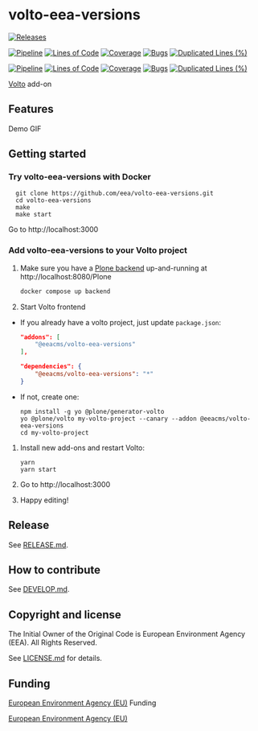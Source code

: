 # volto-eea-versions

[![Releases](https://img.shields.io/github/v/release/eea/volto-eea-versions)](https://github.com/eea/volto-eea-versions/releases)

[![Pipeline](https://ci.eionet.europa.eu/buildStatus/icon?job=volto-addons%2Fvolto-eea-versions%2Fmaster&subject=master)](https://ci.eionet.europa.eu/view/Github/job/volto-addons/job/volto-eea-versions/job/master/display/redirect)
[![Lines of Code](https://sonarqube.eea.europa.eu/api/project_badges/measure?project=volto-eea-versions-master&metric=ncloc)](https://sonarqube.eea.europa.eu/dashboard?id=volto-eea-versions-master)
[![Coverage](https://sonarqube.eea.europa.eu/api/project_badges/measure?project=volto-eea-versions-master&metric=coverage)](https://sonarqube.eea.europa.eu/dashboard?id=volto-eea-versions-master)
[![Bugs](https://sonarqube.eea.europa.eu/api/project_badges/measure?project=volto-eea-versions-master&metric=bugs)](https://sonarqube.eea.europa.eu/dashboard?id=volto-eea-versions-master)
[![Duplicated Lines (%)](https://sonarqube.eea.europa.eu/api/project_badges/measure?project=volto-eea-versions-master&metric=duplicated_lines_density)](https://sonarqube.eea.europa.eu/dashboard?id=volto-eea-versions-master)

[![Pipeline](https://ci.eionet.europa.eu/buildStatus/icon?job=volto-addons%2Fvolto-eea-versions%2Fdevelop&subject=develop)](https://ci.eionet.europa.eu/view/Github/job/volto-addons/job/volto-eea-versions/job/develop/display/redirect)
[![Lines of Code](https://sonarqube.eea.europa.eu/api/project_badges/measure?project=volto-eea-versions-develop&metric=ncloc)](https://sonarqube.eea.europa.eu/dashboard?id=volto-eea-versions-develop)
[![Coverage](https://sonarqube.eea.europa.eu/api/project_badges/measure?project=volto-eea-versions-develop&metric=coverage)](https://sonarqube.eea.europa.eu/dashboard?id=volto-eea-versions-develop)
[![Bugs](https://sonarqube.eea.europa.eu/api/project_badges/measure?project=volto-eea-versions-develop&metric=bugs)](https://sonarqube.eea.europa.eu/dashboard?id=volto-eea-versions-develop)
[![Duplicated Lines (%)](https://sonarqube.eea.europa.eu/api/project_badges/measure?project=volto-eea-versions-develop&metric=duplicated_lines_density)](https://sonarqube.eea.europa.eu/dashboard?id=volto-eea-versions-develop)


[Volto](https://github.com/plone/volto) add-on

## Features

Demo GIF

## Getting started

### Try volto-eea-versions with Docker

      git clone https://github.com/eea/volto-eea-versions.git
      cd volto-eea-versions
      make
      make start

Go to http://localhost:3000

### Add volto-eea-versions to your Volto project

1. Make sure you have a [Plone backend](https://plone.org/download) up-and-running at http://localhost:8080/Plone

   ```Bash
   docker compose up backend
   ```

1. Start Volto frontend

* If you already have a volto project, just update `package.json`:

   ```JSON
   "addons": [
       "@eeacms/volto-eea-versions"
   ],

   "dependencies": {
       "@eeacms/volto-eea-versions": "*"
   }
   ```

* If not, create one:

   ```
   npm install -g yo @plone/generator-volto
   yo @plone/volto my-volto-project --canary --addon @eeacms/volto-eea-versions
   cd my-volto-project
   ```

1. Install new add-ons and restart Volto:

   ```
   yarn
   yarn start
   ```

1. Go to http://localhost:3000

1. Happy editing!

## Release

See [RELEASE.md](https://github.com/eea/volto-eea-versions/blob/master/RELEASE.md).

## How to contribute

See [DEVELOP.md](https://github.com/eea/volto-eea-versions/blob/master/DEVELOP.md).

## Copyright and license

The Initial Owner of the Original Code is European Environment Agency (EEA).
All Rights Reserved.

See [LICENSE.md](https://github.com/eea/volto-eea-versions/blob/master/LICENSE.md) for details.

## Funding

[European Environment Agency (EU)](http://eea.europa.eu)
Funding

[European Environment Agency (EU)](http://eea.europa.eu)
